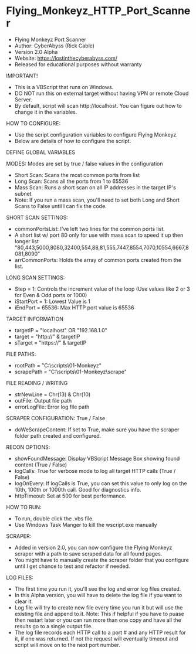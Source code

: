 # Flying_Monkeyz_HTTP_Port_Scanner
  - Flying Monkeyz Port Scanner
  - Author: CyberAbyss (Rick Cable)
  - Version 2.0 Alpha
  - Website: https://lostinthecyberabyss.com/
  - Released for educational purposes without warranty

IMPORTANT!
  - This is a VBScript that runs on Windows.
  - DO NOT run this on external target without having VPN or remote Cloud Server.
  - By default, script will scan http://localhost. You can figure out how to change it in the variables.

HOW TO CONFIGURE:
  - Use the script configuration variables to configure Flying Monkeyz.
  - Below are details of how to configure the script.

DEFINE GLOBAL VARIABLES
 
MODES: Modes are set by true / false values in the configuration 
- Short Scan: Scans the most common ports from list
- Long Scan: Scans all the ports from 1 to 65536
- Mass Scan: Runs a short scan on all IP addresses in the target IP's subnet
- Note: If you run a mass scan, you'll need to set both Long and Short Scans to False until I can fix the code.

SHORT SCAN SETTINGS:
- commonPortsList: I've left two lines for the common ports list. 
- A short list w/ port 80 only for use with mass scan to speed it up then longer list "80,443,5000,8080,32400,554,88,81,555,7447,8554,7070,10554,6667,8081,8090"
- arrCommonPorts: Holds the array of common ports created from the list.

LONG SCAN SETTINGS:
- Step = 1: Controls the increment value of the loop (Use values like 2 or 3 for Even & Odd ports or 1000)
- iStartPort = 1: Lowest Value is 1
- iEndPort = 65536: Max HTTP port value is 65536

TARGET INFORMATION
- targetIP = "localhost" OR "192.168.1.0"
- target = "http://" & targetIP
- sTarget = "https://" & targetIP

FILE PATHS:
- rootPath = "C:\scripts\01-Monkeyz"
- scrapePath = "C:\scripts\01-Monkeyz\scrape\"

FILE READING / WRITING
- strNewLine = Chr(13) & Chr(10)
- outFile: Output file path
- errorLogFile: Error log file path

SCRAPER CONFIGURATION: True / False
- doWeScrapeContent: If set to True, make sure you have the scraper folder path created and configured.

RECON OPTIONS:
- showFoundMessage: Display VBScript Message Box showing found content (True / False)
- logCalls: True for verbose mode to log all target HTTP calls (True / False)
- logOnEvery: If logCalls is True, you can set this value to only log on the 10th, 100th or 1000th call. Good for diagnostics info.
- httpTimeout: Set at 500 for best performance.

HOW TO RUN:
  - To run, double click the .vbs file.
  - Use Windows Task Manger to kill the wscript.exe manually

SCRAPER:
  - Added in version 2.0, you can now configure the Flying Monkeyz scraper with a path to save scraped data for all found pages.
  - You might have to manually create the scraper folder that you configure until I get chance to test and refactor if needed.

LOG FILES:
  - The first time you run it, you'll see the log and error log files created. 
  - In this Alpha version, you will have to delete the log file if you want to clear it. 
  - Log file will try to create new file every time you run it but will use the existing file and append to it. 
    Note: This if helpful if you have to puase then restart later or you can run more than one copy and have all the results go to a single output file.
  - The log file records each HTTP call to a port # and any HTTP result for it, if one was returned. If not the request will eventually timeout and script will             move on to the next port number. 


